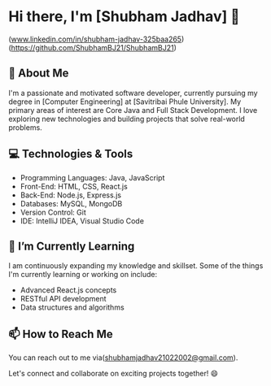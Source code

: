# Hi there, I'm [Shubham Jadhav] 👋

(www.linkedin.com/in/shubham-jadhav-325baa265)
(https://github.com/ShubhamBJ21/ShubhamBJ21)

## 🚀 About Me

I'm a passionate and motivated software developer, currently pursuing my degree in [Computer Engineering] at [Savitribai Phule University]. My primary areas of interest are Core Java and Full Stack Development.
I love exploring new technologies and building projects that solve real-world problems.

## 💻 Technologies & Tools

- Programming Languages: Java, JavaScript
- Front-End: HTML, CSS, React.js
- Back-End: Node.js, Express.js
- Databases: MySQL, MongoDB
- Version Control: Git
- IDE: IntelliJ IDEA, Visual Studio Code

## 🌱 I’m Currently Learning

I am continuously expanding my knowledge and skillset. Some of the things I'm currently learning or working on include:

- Advanced React.js concepts
- RESTful API development
- Data structures and algorithms

## 📫 How to Reach Me

You can reach out to me via(shubhamjadhav21022002@gmail.com).

Let's connect and collaborate on exciting projects together! 😄


<!---
ShubhamBJ21/ShubhamBJ21 is a ✨ special ✨ repository because its `README.md` (this file) appears on your GitHub profile.
You can click the Preview link to take a look at your changes.
--->
